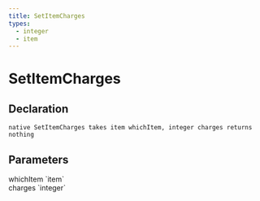 ```yaml
---
title: SetItemCharges
types:
  - integer
  - item
---
```


# SetItemCharges

## Declaration

```
native SetItemCharges takes item whichItem, integer charges returns nothing
```

## Parameters
<dl>
  <dt>whichItem `item`</dt>
  <dd></dd>

  <dt>charges `integer`</dt>
  <dd></dd>
</dl>